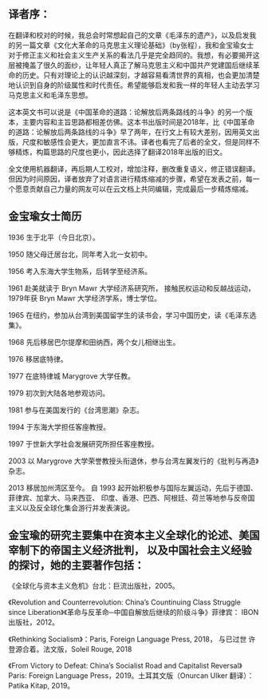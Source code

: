 ## 译者序：

在翻译和校对的时候，我总会时常想起自己的文章《毛泽东的遗产》，以及启发我的另一篇文章《文化大革命的马克思主义理论基础》（by张程），我和金宝瑜女士对于修正主义和社会主义生产关系的看法几乎是完全趋同的。我想，有必要揭开这层被掩盖了很久的面纱，让年轻人真正了解马克思主义和中国共产党建国后继续革命的历史。只有对理论上的认识越深刻，才越容易看清世界的真相，也会更加清楚地认识到自身的阶级属性和时代责任。希望能够启发和我一样的年轻人主动去学习马克思主义和毛泽东思想。

这本英文书可以说是《中国革命的道路：论解放后两条路线的斗争》的另一个版本，主要内容和主旨思路都相差仿佛。这本书出版时间是2018年，比《中国革命的道路：论解放后两条路线的斗争》早了两年，在行文上有较大差别，因用英文出版，尺度和敏感性会更大，更加直言不讳。译者也看完了后者的全文，但是同样不够精炼，构篇思路的尺度也更小，因此选择了翻译2018年出版的旧文。

全文使用机器翻译，再后期人工校对，增加注释，删改重复语义，修正错误翻译。但因为时间原因，译者放弃了对语言进行精炼缩减的步骤，希望在发表之前，每一个愿意贡献自己力量的网友可以在云文档上共同编辑，完成最后一步精炼缩减。




## 金宝瑜女士简历

1936 生于北平（今日北京）。

1950 随父母迁居台北，同年考入北一女初中。

1956 考入东海大学生物系，后转学至经济系。

1961 赴美就读于 Bryn Mawr 大学经济系研究所， 接触民权运动和反越战运动，1979年获 Bryn Mawr 大学经济学系，博士学位。

1965 在纽约，参加从台湾到美国留学生的读书会，学习中国历史，读《毛泽东选集》。

1968 先后移居巴尔提摩和田纳西，两个女儿相继出生。

1976 移居底特律。

1977 在底特律城 Marygrove 大学任教。

1979 初次到大陆各地参观访问。

1981 参与在美国发行的《台湾思潮》杂志。

1994 于东海大学担任客座教授。

1997 于世新大学社会发展研究所担任客座教授。

2003 以 Marygrove 大学荣誉教授头衔退休，参与台湾左翼发行的《批判与再造》杂志。

2013 移居加州湾区至今。 自 1993 起开始积极参与国际左翼运动，先后于德国、菲律宾、加拿大、马来西亚、 印度、香港、巴西、阿根廷、荷兰等地参与反帝国主义以及反全球化集会游行并发表演说。

## 金宝瑜的研究主要集中在资本主义全球化的论述、美国宰制下的帝国主义经济批判， 以及中国社会主义经验的探讨，她的主要著作包括：

《全球化与资本主义危机》台北：巨流出版社，2005。

《Revolution and Counterrevolution: China’s Countinuing Class Struggle since Liberation》《革命与反革命─中国自解放后继续的阶级斗争》菲律宾： IBON 出版社，2012。

《Rethinking Socialism》：Paris, Foreign Language Press, 2018， 与已过世 许登源合着。法文版，Soleil Rouge, 2018

《From Victory to Defeat: China’s Socialist Road and Capitalist Reversal》 Paris: Foreign Language Press，2019。土耳其文版（Onurcan Ulker 翻译）：Patika Kitap, 2019。
